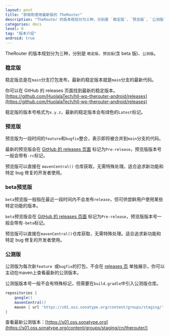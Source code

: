 ```yaml
---
layout: post
title: "获取和使用最新版的 TheRouter"
description: "TheRouter 的版本规划分为三种，分别是 `稳定版`、`预览版`、`公测版`。"
categories: docs
level: 0
tag: "版本介绍" 
android: true
---
```



TheRouter 的版本规划分为三种，分别是 `稳定版`、`预览版`(含 beta 版)、`公测版`。

### 稳定版

稳定版总是在`main`分支打包发布，最新的稳定版本就是`main`分支的最新代码。   

你可以在 GitHub 的 releases 页面找到最新的稳定版本。  
[https://github.com/HuolalaTech/hll-wp-therouter-android/releases](https://github.com/HuolalaTech/hll-wp-therouter-android/releases)  

稳定版的版本号格式为`x.y.z`，最新的稳定版本会有绿色的`Latest`标记。     


### 预览版

预览版为一段时间的`feature`和`bugfix`整合，表示即将被合并到`main`分支的代码。  

最新的预览版会在 [ GitHub 的 releases 页面](https://github.com/HuolalaTech/hll-wp-therouter-android/releases) 标记为`Pre-release`，预览版版本号一般会带有`-rc`标记。  

预览版可以直接在 `mavenCentral()` 仓库获取，无需特殊处理。适合追求新功能和特定 bug 修复的开发者使用。  

### beta预览版

`beta`预览版一般指在最近一段时间内不会发布`release`，但可供尝鲜用户使用某些特定功能的版本。  

`beta`预览版会在 [ GitHub 的 releases 页面](https://github.com/HuolalaTech/hll-wp-therouter-android/releases) 标记为`Pre-release`，预览版版本号一般会带有`-beta`标记。  

预览版可以直接在`mavenCentral()`仓库获取，无需特殊处理。适合追求新功能和特定 bug 修复的开发者使用。  


### 公测版

公测版为每次新`feature `或`bugfix`的打包，不会在 [releases 页](https://github.com/HuolalaTech/hll-wp-therouter-android/releases) 单独展示，你可以主动在maven上查看最新的公测版本。   

公测版版本号一般不会有特殊标记，但需要在`build.gradle`中引入公测版仓库。  

```gradle
repositories {
    google()
    mavenCentral()
    maven { url 'https://s01.oss.sonatype.org/content/groups/staging/' }
}
```

查看最新公测版本：[https://s01.oss.sonatype.org](https://s01.oss.sonatype.org/content/groups/staging/cn/therouter/)  
